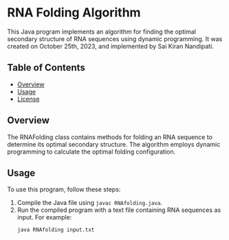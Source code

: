 # RNA Folding Algorithm

This Java program implements an algorithm for finding the optimal secondary structure of RNA sequences using dynamic programming. It was created on October 25th, 2023, and implemented by Sai Kiran Nandipati.

## Table of Contents
- [Overview](#overview)
- [Usage](#usage)
- [License](#license)

## Overview
The RNAFolding class contains methods for folding an RNA sequence to determine its optimal secondary structure. The algorithm employs dynamic programming to calculate the optimal folding configuration.

## Usage
To use this program, follow these steps:
1. Compile the Java file using `javac RNAfolding.java`.
2. Run the compiled program with a text file containing RNA sequences as input. For example:
   ```shell
   java RNAfolding input.txt
